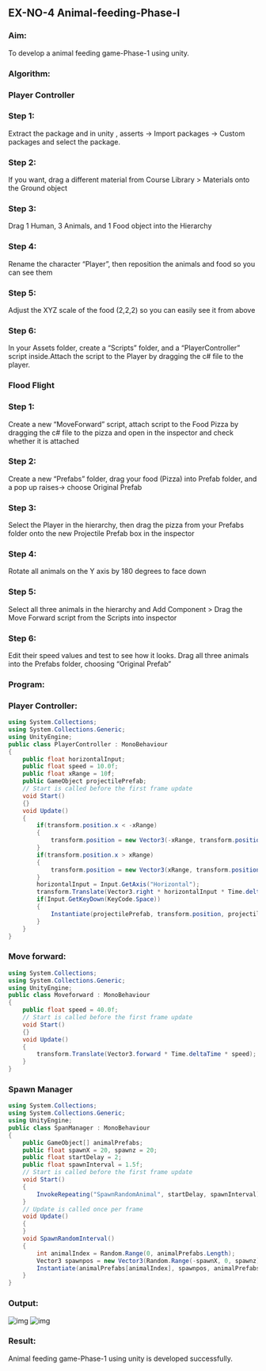 ## EX-NO-4 Animal-feeding-Phase-I
### Aim:

To develop a animal feeding game-Phase-1 using unity.
### Algorithm:

### Player Controller
### Step 1:

Extract the package and in unity , asserts -> Import packages -> Custom packages and select the package.
### Step 2:

If you want, drag a different material from Course Library > Materials onto the Ground object
### Step 3:

Drag 1 Human, 3 Animals, and 1 Food object into the Hierarchy
### Step 4:

Rename the character “Player”, then reposition the animals and food so you can see them
### Step 5:

Adjust the XYZ scale of the food (2,2,2) so you can easily see it from above
### Step 6:

In your Assets folder, create a “Scripts” folder, and a “PlayerController” script inside.Attach the script to the Player by dragging the c# file to the player.


### Flood Flight
### Step 1:

Create a new “MoveForward” script, attach script to the Food Pizza by dragging the c# file to the pizza and open in the inspector and check whether it is attached
### Step 2:

Create a new “Prefabs” folder, drag your food (Pizza) into Prefab folder, and a pop up raises-> choose Original Prefab
### Step 3:

Select the Player in the hierarchy, then drag the pizza from your Prefabs folder onto the new Projectile Prefab box in the inspector
### Step 4:

Rotate all animals on the Y axis by 180 degrees to face down
### Step 5:

Select all three animals in the hierarchy and Add Component > Drag the Move Forward script from the Scripts into inspector
### Step 6:

Edit their speed values and test to see how it looks. Drag all three animals into the Prefabs folder, choosing “Original Prefab”


### Program:
### Player Controller:
```c#
using System.Collections;
using System.Collections.Generic;
using UnityEngine;
public class PlayerController : MonoBehaviour
{
    public float horizontalInput;
    public float speed = 10.0f;
    public float xRange = 10f;
    public GameObject projectilePrefab;
    // Start is called before the first frame update
    void Start()
    {}
    void Update()
    {
        if(transform.position.x < -xRange)
        {
            transform.position = new Vector3(-xRange, transform.position.y, transform.position.z);
        }
        if(transform.position.x > xRange)
        {
            transform.position = new Vector3(xRange, transform.position.y, transform.position.z);
        }
        horizontalInput = Input.GetAxis("Horizontal");
        transform.Translate(Vector3.right * horizontalInput * Time.deltaTime * speed);
        if(Input.GetKeyDown(KeyCode.Space))
        {
            Instantiate(projectilePrefab, transform.position, projectilePrefab.transform.rotation);
        }
    }
}
```
### Move forward:
```c#
using System.Collections;
using System.Collections.Generic;
using UnityEngine;
public class Moveforward : MonoBehaviour
{
    public float speed = 40.0f;
    // Start is called before the first frame update
    void Start()
    {}
    void Update()
    {
        transform.Translate(Vector3.forward * Time.deltaTime * speed);
    }
}
```
### Spawn Manager
```c#
using System.Collections;
using System.Collections.Generic;
using UnityEngine;
public class SpanManager : MonoBehaviour
{
    public GameObject[] animalPrefabs;
    public float spawnX = 20, spawnz = 20;
    public float startDelay = 2;
    public float spawnInterval = 1.5f;
    // Start is called before the first frame update
    void Start()
    {
        InvokeRepeating("SpawnRandomAnimal", startDelay, spawnInterval); 
    }
    // Update is called once per frame
    void Update()
    {
    }
    void SpawnRandomInterval()
    {
        int animalIndex = Random.Range(0, animalPrefabs.Length);
        Vector3 spawnpos = new Vector3(Random.Range(-spawnX, 0, spawnz));
        Instantiate(animalPrefabs[animalIndex], spawnpos, animalPrefabs[animalIndex].transform.rotation);
    }
}
```
### Output:
![img](https://user-images.githubusercontent.com/75235488/173235243-fbd83cb0-0991-4245-bc4c-05f3e8cf9096.png)
![img](https://user-images.githubusercontent.com/93427253/241348002-1a0f8b05-00cd-4154-928f-956cfc0dd0af.png)

### Result:

Animal feeding game-Phase-1 using unity is developed successfully.
